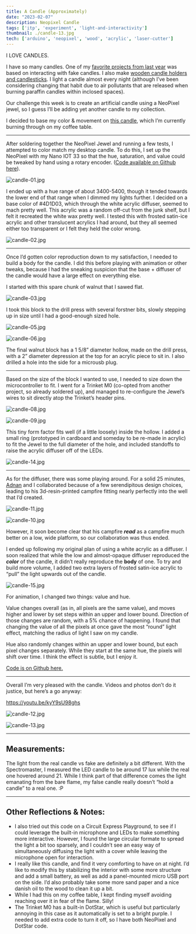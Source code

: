 ```yaml
---
title: A Candle (Approximately)
date: "2023-02-07"
description: Neopixel Candle 
tags: ['itp', 'experiment', 'light-and-interactivity']
thumbnail: ./candle-13.jpg
tech: ['arduino', 'neopixel', 'wood', 'acrylic', 'laser-cutter']
---
```

I LOVE CANDLES. 

I have so many candles. One of my [favorite projects from last year](https://www.leiac.me/2022/2022-02-01_Grim-Grinning-Ghosts/) was based on interacting with fake candles. I also make [wooden candle holders and candlesticks](https://www.instagram.com/p/Cl1w2n_OujY/). I light a candle almost every night (although I’ve been considering changing that habit due to air pollutants that are released when burning paraffin candles within inclosed spaces).  

Our challenge this week is to create an artificial candle using a NeoPixel jewel, so I guess I’ll be adding yet another candle to my collection. 

I decided to base my color & movement on [this candle](https://lsc-collection.tumblr.com/post/707919206455410688/12823-1152pm-at-home-ikea-candle-partially), which I’m currently burning through on my coffee table. 

---

After soldering together the NeoPixel Jewel and running a few tests, I attempted to color match my desktop candle. To do this, I set up the NeoPixel with my Nano IOT 33 so that the hue, saturation, and value could be tweaked by hand using a rotary encoder. ([Code available on Github here](https://github.com/leils/itp_spr_2023/blob/main/light/02_color_hsv_test/02_color_hsv_test.ino)). 

![candle-01.jpg](./candle-01.jpg)

 I ended up with a hue range of about 3400-5400, though it tended towards the lower end of that range when I dimmed my lights further. I decided on a base color of #4D1D03, which through the white acrylic diffuser, seemed to mach pretty well. This acrylic was a random off-cut from the junk shelf, but I felt it recreated the white wax pretty well. I tested this with frosted satin-ice acrylic and other translucent acrylics I had around, but they all seemed either too transparent or I felt they held the color wrong. 

![candle-02.jpg](./candle-02.jpg)

---

Once I’d gotten color reproduction down to my satisfaction, I needed to build a body for the candle. I did this before playing with animation or other tweaks, because I had the sneaking suspicion that the base + diffuser of the candle would have a large effect on everything else. 

I started with this spare chunk of walnut that I sawed flat. 

![candle-03.jpg](./candle-03.jpg)

I took this block to the drill press with several forstner bits, slowly stepping up in size until I had a good-enough sized hole.  

![candle-05.jpg](./candle-05.jpg)

![candle-06.jpg](./candle-06.jpg)

The final walnut block has a 1 5/8” diameter hollow, made on the drill press, with a 2” diameter depression at the top for an acrylic piece to sit in. I also drilled a hole into the side for a microusb plug. 

---

Based on the size of the block I wanted to use, I needed to size down the microcontroller to fit. I went for a Trinket M0 (co-opted from another project, so already soldered up), and managed to re-configure the Jewel’s wires to sit directly atop the Trinket’s header pins. 

![candle-08.jpg](./candle-08.jpg)

![candle-09.jpg](./candle-09.jpg)

This tiny form factor fits well (if a little loosely) inside the hollow. I added a small ring (prototyped in cardboard and someday to be re-made in acrylic) to fit the Jewel to the full diameter of the hole, and included standoffs to raise the acrylic diffuser off of the LEDs. 

![candle-14.jpg](./candle-14.jpg)

---

As for the diffuser, there was some playing around. For a solid 25 minutes, [Adnan](https://adnanaga.com) and I collaborated because of a few serendipitous design choices, leading to his 3d-resin-printed campfire fitting nearly perfectly into the well that I’d created. 

![candle-11.jpg](./candle-11.jpg)

![candle-10.jpg](./candle-10.jpg)

However, it soon become clear that his campfire *****read***** as a campfire much better on a low, wide platform, so our collaboration was thus ended. 

I ended up following my original plan of using a white acrylic as a diffuser. I soon realized that while the low and almost-opaque diffuser reproduced the *****color***** of the candle, it didn’t really reproduce the ****body**** of one. To try and build more volume, I added two extra layers of frosted satin-ice acrylic to “pull” the light upwards out of the candle. 

![candle-15.jpg](./candle-15.jpg)

For animation, I changed two things: value and hue.

Value changes overall (as in, all pixels are the same value), and moves higher and lower by set steps within an upper and lower bound. Direction of those changes are random, with a 5% chance of happening. I found that changing the value of all the pixels at once gave the most “round” light effect, matching the radius of light I saw on my candle. 

Hue also randomly changes within an upper and lower bound, but each pixel changes separately. While they start at the same hue, the pixels will shift over time. I think the effect is subtle, but I enjoy it. 

[Code is on Github here.](https://github.com/leils/itp_spr_2023/blob/main/light/02_candle_trinket_moving/02_candle_trinket_moving.ino) 

---

Overall I’m very pleased with the candle. Videos and photos don’t do it justice, but here’s a go anyway:

https://youtu.be/kyY9sU98ghs 

![candle-12.jpg](./candle-12.jpg)

![candle-13.jpg](./candle-13.jpg)

---

## Measurements:

The light from the real candle vs fake are definitely a bit different. With the Spectromaster, I measured the LED candle to be around 17 lux while the real one hovered around 21. While I think part of that difference comes the light emanating from the bare flame, my false candle really doesn’t “hold a candle” to a real one. :P 

---

## Other Reflections & Notes:

- I also tried out this code on a Circuit Express Playground, to see if I could leverage the built-in microphone and LEDs to make something more interactive. However, I found the large circular formate to spread the light a bit too sparsely, and I couldn’t see an easy way of simultaneously diffusing the light with a cover while leaving the microphone open for interaction.
- I really like this candle, and find it very comforting to have on at night. I’d like to modify this by stabilizing the interior with some more structure and add a small battery, as well as add a panel-mounted micro USB port on the side. I’d also probably take some more sand paper and a nice danish oil to the wood to clean it up a bit.
- While I had this on my coffee table, I kept finding myself avoiding reaching over it in fear of the flame. Silly!
- The Trinket M0 has a built-in DotStar, which is useful but particularly annoying in this case as it automatically is set to a bright purple. I needed to add extra code to turn it off, so I have both NeoPixel and DotStar code.